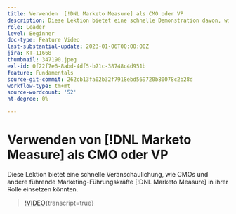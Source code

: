 ```yaml
---
title: Verwenden  [!DNL Marketo Measure] als CMO oder VP
description: Diese Lektion bietet eine schnelle Demonstration davon, wie CMOs und andere führende Marketing- [!DNL Marketo Measure]  in ihrer Aufgabenstellung verwenden könnten.
role: Leader
level: Beginner
doc-type: Feature Video
last-substantial-update: 2023-01-06T00:00:00Z
jira: KT-11668
thumbnail: 347190.jpeg
exl-id: 0f22f7e6-8abd-4df5-b71c-38748c4d951b
feature: Fundamentals
source-git-commit: 262cb13fa02b32f7918ebd569720b80078c2b28d
workflow-type: tm+mt
source-wordcount: '52'
ht-degree: 0%

---
```


# Verwenden von [!DNL Marketo Measure] als CMO oder VP

Diese Lektion bietet eine schnelle Veranschaulichung, wie CMOs und andere führende Marketing-Führungskräfte [!DNL Marketo Measure] in ihrer Rolle einsetzen könnten.

>[!VIDEO](https://video.tv.adobe.com/v/347190/?learn=on){transcript=true}
